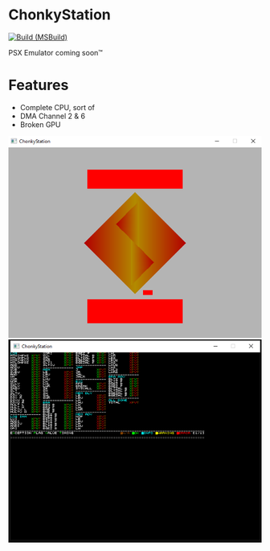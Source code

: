 # ChonkyStation
[![Build (MSBuild)](https://github.com/liuk7071/ChonkyStation/actions/workflows/build.yml/badge.svg)](https://github.com/liuk7071/ChonkyStation/actions/workflows/build.yml)

PSX Emulator coming soon™
# Features
- Complete CPU, sort of
- DMA Channel 2 & 6
- Broken GPU

![Screenshot](docs/img/boot.png)
![Screenshot](docs/img/amidog.png)
